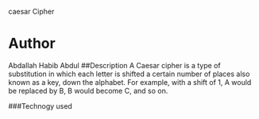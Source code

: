 caesar Cipher
# Author
Abdallah Habib Abdul
##Description
A Caesar cipher is a type of substitution in which each letter is shifted a certain number of places also known as a key, down the alphabet.  For example, with a shift of 1, A would be replaced by B, B would become C, and so on.
 
 
 
 ###Technogy used
 